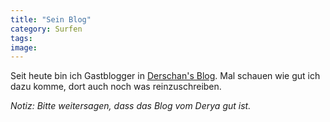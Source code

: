 ```yaml
---
title: "Sein Blog"
category: Surfen
tags: 
image: 
---
```


Seit heute bin ich Gastblogger in [Derschan's Blog](http://derschan.blogspot.com). Mal schauen wie gut ich dazu komme, dort auch noch was reinzuschreiben.  

  

*Notiz: Bitte weitersagen, dass das Blog vom Derya gut ist.*
